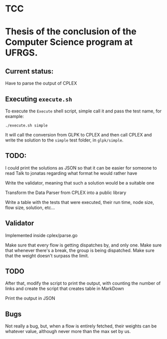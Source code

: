 # TCC

# Thesis of the conclusion of the Computer Science program at UFRGS.

## Current status:

Have to parse the output of CPLEX

## Executing `execute.sh`

To execute the `Execute` shell script, simple call it and pass the test name, for example:

`./execute.sh simple`

It will call the conversion from GLPK to CPLEX and then call CPLEX and write the solution to the `simple` test folder, in `glpk/simple`.

## TODO:

I could print the solutions as JSON so that it can be easier for someone to read
Talk to jonatas regarding what format he would rather have

Write the validator, meaning that such a solution would be a suitable one

Transform the Data Parser from CPLEX into a public library

Write a table with the tests that were executed, their run time, node size, flow size, solution, etc...

## Validator

Implemented inside cplex/parse.go

Make sure that every flow is getting dispatches by, and only one.
Make sure that whenever there's a break, the group is being dispatched.
Make sure that the weight doesn't surpass the limit.

## TODO
After that, modify the script to print the output, with counting the number of links and create the script that creates table in MarkDown

Print the output in JSON

## Bugs

Not really a bug, but, when a flow is entirely fetched, their weights can be whatever value, although never more than the max set by us.